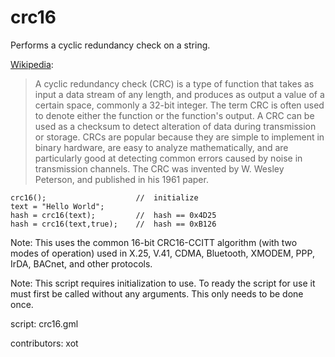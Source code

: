 crc16
=====

Performs a cyclic redundancy check on a string.

[Wikipedia]:
> A cyclic redundancy check (CRC) is a type of function that takes as input
> a data stream of any length, and produces as output a value of a certain 
> space, commonly a 32-bit integer. The term CRC is often used to denote 
> either the function or the function's output. A CRC can be used as a 
> checksum to detect alteration of data during transmission or storage. 
> CRCs are popular because they are simple to implement in binary hardware, 
> are easy to analyze mathematically, and are particularly good at detecting 
> common errors caused by noise in transmission channels. The CRC was 
> invented by W. Wesley Peterson, and published in his 1961 paper.

[Wikipedia]: http://en.wikipedia.org/wiki/Cyclic_redundancy_check

    crc16();                    //  initialize
    text = "Hello World";
    hash = crc16(text);         //  hash == 0x4D25
    hash = crc16(text,true);    //  hash == 0xB126
    
Note: This uses the common 16-bit CRC16-CCITT algorithm (with two modes 
of operation) used in X.25, V.41, CDMA, Bluetooth, XMODEM, PPP, IrDA, 
BACnet, and other protocols.

Note: This script requires initialization to use. To ready the script
for use it must first be called without any arguments. This only needs
to be done once.

script: crc16.gml

contributors: xot
